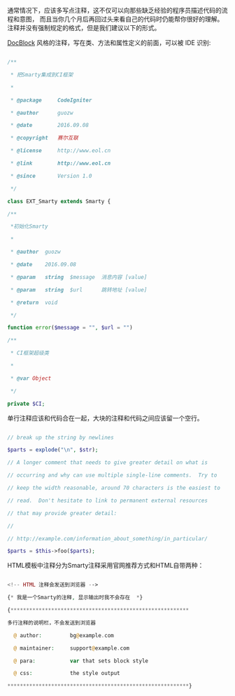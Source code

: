 通常情况下，应该多写点注释，这不仅可以向那些缺乏经验的程序员描述代码的流程和意图， 而且当你几个月后再回过头来看自己的代码时仍能帮你很好的理解。 注释并没有强制规定的格式，但是我们建议以下的形式。

[DocBlock](http://pythonhackers.com/os/spadgos/sublime-jsdocs) 风格的注释，写在类、方法和属性定义的前面，可以被 IDE 识别:

```PHP

/**

 * 把Smarty集成到CI框架

 *

 * @package		CodeIgniter

 * @author		guozw

 * @date        2016.09.08

 * @copyright	赛尔互联

 * @license		http://www.eol.cn

 * @link		http://www.eol.cn

 * @since		Version 1.0

 */

class EXT_Smarty extends Smarty {

/** 

 *初始化Smarty

 *

 * @author  guozw

 * @date    2016.09.08

 * @param   string  $message  消息内容 [value]

 * @param   string  $url      跳转地址 [value]

 * @return  void

 */

function error($message = "", $url = "")

/**

 * CI框架超级类

 *

 * @var Object

 */

private $CI;

```

单行注释应该和代码合在一起，大块的注释和代码之间应该留一个空行。

```PHP

// break up the string by newlines

$parts = explode("\n", $str);

// A longer comment that needs to give greater detail on what is

// occurring and why can use multiple single-line comments.  Try to

// keep the width reasonable, around 70 characters is the easiest to

// read.  Don't hesitate to link to permanent external resources

// that may provide greater detail:

//

// http://example.com/information_about_something/in_particular/

$parts = $this->foo($parts);

```

HTML模板中注释分为Smarty注释采用官网推荐方式和HTML自带两种：

```PHP

<!-- HTML 注释会发送到浏览器 -->

{* 我是一个Smarty的注释, 显示输出时我不会存在  *}

{*********************************************************

多行注释的说明栏，不会发送到浏览器

  @ author:         bg@example.com

  @ maintainer:     support@example.com

  @ para:           var that sets block style

  @ css:            the style output

**********************************************************}

```

